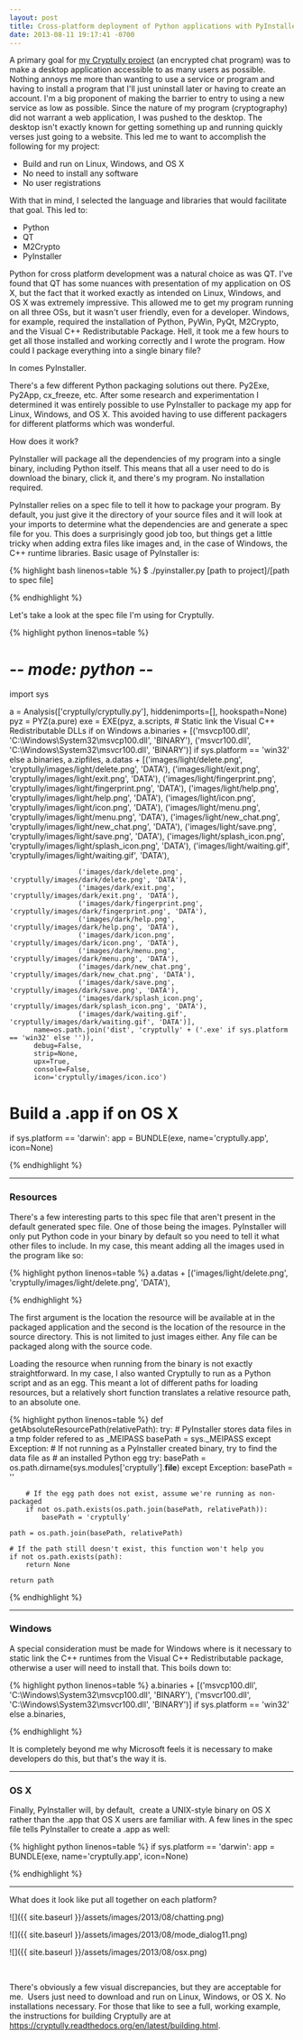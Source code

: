 ```yaml
---
layout: post
title: Cross-platform deployment of Python applications with PyInstaller
date: 2013-08-11 19:17:41 -0700
---
```


A primary goal for <a href="https://github.com/shanet/Cryptully">my Cryptully project</a> (an encrypted chat program) was to make a desktop application accessible to as many users as possible. Nothing annoys me more than wanting to use a service or program and having to install a program that I'll just uninstall later or having to create an account. I'm a big proponent of making the barrier to entry to using a new service as low as possible. Since the nature of my program (cryptography) did not warrant a web application, I was pushed to the desktop. The desktop isn't exactly known for getting something up and running quickly verses just going to a website. This led me to want to accomplish the following for my project:

* Build and run on Linux, Windows, and OS X
* No need to install any software
* No user registrations

With that in mind, I selected the language and libraries that would facilitate that goal. This led to:

* Python
* QT
* M2Crypto
* PyInstaller

Python for cross platform development was a natural choice as was QT. I've found that QT has some nuances with presentation of my application on OS X, but the fact that it worked exactly as intended on Linux, Windows, and OS X was extremely impressive. This allowed me to get my program running on all three OSs, but it wasn't user friendly, even for a developer. Windows, for example, required the installation of Python, PyWin, PyQt, M2Crypto, and the Visual C++ Redistributable Package. Hell, it took me a few hours to get all those installed and working correctly and I wrote the program. How could I package everything into a single binary file?

In comes PyInstaller.

<!--more-->

There's a few different Python packaging solutions out there. Py2Exe, Py2App, cx_freeze, etc. After some research and experimentation I determined it was entirely possible to use PyInstaller to package my app for Linux, Windows, and OS X. This avoided having to use different packagers for different platforms which was wonderful.

How does it work?

PyInstaller will package all the dependencies of my program into a single binary, including Python itself. This means that all a user need to do is download the binary, click it, and there's my program. No installation required.

PyInstaller relies on a spec file to tell it how to package your program. By default, you just give it the directory of your source files and it will look at your imports to determine what the dependencies are and generate a spec file for you. This does a surprisingly good job too, but things get a little tricky when adding extra files like images and, in the case of Windows, the C++ runtime libraries. Basic usage of PyInstaller is:

{% highlight bash linenos=table %}
$ ./pyinstaller.py [path to project]/[path to spec file]

{% endhighlight %}

Let's take a look at the spec file I'm using for Cryptully.

{% highlight python linenos=table %}
# -*- mode: python -*-
import sys

a = Analysis(['cryptully/cryptully.py'],
             hiddenimports=[],
             hookspath=None)
pyz = PYZ(a.pure)
exe = EXE(pyz,
          a.scripts,
          # Static link the Visual C++ Redistributable DLLs if on Windows
          a.binaries + [('msvcp100.dll', 'C:\\Windows\\System32\\msvcp100.dll', 'BINARY'),
                        ('msvcr100.dll', 'C:\\Windows\\System32\\msvcr100.dll', 'BINARY')]
          if sys.platform == 'win32' else a.binaries,
          a.zipfiles,
          a.datas + [('images/light/delete.png',      'cryptully/images/light/delete.png', 'DATA'),
                     ('images/light/exit.png',        'cryptully/images/light/exit.png', 'DATA'),
                     ('images/light/fingerprint.png', 'cryptully/images/light/fingerprint.png', 'DATA'),
                     ('images/light/help.png',        'cryptully/images/light/help.png', 'DATA'),
                     ('images/light/icon.png',        'cryptully/images/light/icon.png', 'DATA'),
                     ('images/light/menu.png',        'cryptully/images/light/menu.png', 'DATA'),
                     ('images/light/new_chat.png',    'cryptully/images/light/new_chat.png', 'DATA'),
                     ('images/light/save.png',        'cryptully/images/light/save.png', 'DATA'),
                     ('images/light/splash_icon.png', 'cryptully/images/light/splash_icon.png', 'DATA'),
                     ('images/light/waiting.gif',     'cryptully/images/light/waiting.gif', 'DATA'),

                     ('images/dark/delete.png',       'cryptully/images/dark/delete.png', 'DATA'),
                     ('images/dark/exit.png',         'cryptully/images/dark/exit.png', 'DATA'),
                     ('images/dark/fingerprint.png',  'cryptully/images/dark/fingerprint.png', 'DATA'),
                     ('images/dark/help.png',         'cryptully/images/dark/help.png', 'DATA'),
                     ('images/dark/icon.png',         'cryptully/images/dark/icon.png', 'DATA'),
                     ('images/dark/menu.png',         'cryptully/images/dark/menu.png', 'DATA'),
                     ('images/dark/new_chat.png',     'cryptully/images/dark/new_chat.png', 'DATA'),
                     ('images/dark/save.png',         'cryptully/images/dark/save.png', 'DATA'),
                     ('images/dark/splash_icon.png',  'cryptully/images/dark/splash_icon.png', 'DATA'),
                     ('images/dark/waiting.gif',      'cryptully/images/dark/waiting.gif', 'DATA')],
          name=os.path.join('dist', 'cryptully' + ('.exe' if sys.platform == 'win32' else '')),
          debug=False,
          strip=None,
          upx=True,
          console=False,
          icon='cryptully/images/icon.ico')

# Build a .app if on OS X
if sys.platform == 'darwin':
   app = BUNDLE(exe,
                name='cryptully.app',
                icon=None)

{% endhighlight %}


<hr />
<h3>Resources</h3>

There's a few interesting parts to this spec file that aren't present in the default generated spec file. One of those being the images. PyInstaller will only put Python code in your binary by default so you need to tell it what other files to include. In my case, this meant adding all the images used in the program like so:

{% highlight python linenos=table %}
a.datas + [('images/light/delete.png', 'cryptully/images/light/delete.png', 'DATA'),

{% endhighlight %}

The first argument is the location the resource will be available at in the packaged application and the second is the location of the resource in the source directory. This is not limited to just images either. Any file can be packaged along with the source code.

Loading the resource when running from the binary is not exactly straightforward. In my case, I also wanted Cryptully to run as a Python script and as an egg. This meant a lot of different paths for loading resources, but a relatively short function translates a relative resource path, to an absolute one.

{% highlight python linenos=table %}
def getAbsoluteResourcePath(relativePath):
    try:
        # PyInstaller stores data files in a tmp folder refered to as _MEIPASS
        basePath = sys._MEIPASS
    except Exception:
        # If not running as a PyInstaller created binary, try to find the data file as
        # an installed Python egg
        try:
            basePath = os.path.dirname(sys.modules['cryptully'].__file__)
        except Exception:
            basePath = ''

        # If the egg path does not exist, assume we're running as non-packaged
        if not os.path.exists(os.path.join(basePath, relativePath)):
            basePath = 'cryptully'

    path = os.path.join(basePath, relativePath)

    # If the path still doesn't exist, this function won't help you
    if not os.path.exists(path):
        return None

    return path

{% endhighlight %}


<hr />
<h3>Windows</h3>

A special consideration must be made for Windows where is it necessary to static link the C++ runtimes from the Visual C++ Redistributable package, otherwise a user will need to install that. This boils down to:

{% highlight python linenos=table %}
a.binaries + [('msvcp100.dll', 'C:\\Windows\\System32\\msvcp100.dll', 'BINARY'),
              ('msvcr100.dll', 'C:\\Windows\\System32\\msvcr100.dll', 'BINARY')]
if sys.platform == 'win32' else a.binaries,

{% endhighlight %}

It is completely beyond me why Microsoft feels it is necessary to make developers do this, but that's the way it is.

<hr />
<h3>OS X</h3>

Finally, PyInstaller will, by default,  create a UNIX-style binary on OS X rather than the .app that OS X users are familiar with. A few lines in the spec file tells PyInstaller to create a .app as well:

{% highlight python linenos=table %}
if sys.platform == 'darwin':
   app = BUNDLE(exe,
                name='cryptully.app',
                icon=None)

{% endhighlight %}


<hr />

What does it look like put all together on each platform?

![]({{ site.baseurl }}/assets/images/2013/08/chatting.png)


![]({{ site.baseurl }}/assets/images/2013/08/mode_dialog11.png)


![]({{ site.baseurl }}/assets/images/2013/08/osx.png)


&nbsp;

There's obviously a few visual discrepancies, but they are acceptable for me.  Users just need to download and run on Linux, Windows, or OS X. No installations necessary. For those that like to see a full, working example, the instructions for building Cryptully are at <a href="https://cryptully.readthedocs.org/en/latest/building.html">https://cryptully.readthedocs.org/en/latest/building.html</a>.
